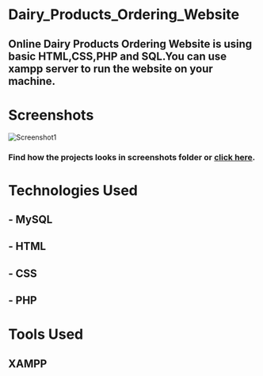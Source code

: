 # Dairy_Products_Ordering_Website
## Online Dairy Products Ordering Website is using basic HTML,CSS,PHP and SQL.You can use xampp server to run the website on your machine.

# Screenshots

![Screenshot1](https://user-images.githubusercontent.com/60010940/148632501-f339a1bd-d14a-49d9-8cc0-11d398e33443.png)
### Find how the projects looks in screenshots folder or [click here](https://github.com/dhanashri10/Dairy_Products_Ordering_Website/tree/main/screenshort).
# Technologies Used
## - MySQL
## - HTML
## - CSS
## - PHP
# Tools Used
## XAMPP

